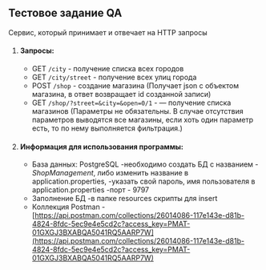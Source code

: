 ## Тестовое задание QA

Сервис, который принимает и отвечает на HTTP запросы

1. #### Запросы:
    * GET `/city` - получение списка всех городов
    * GET `/city/street` - получение всех улиц города
    * POST `/shop` - создание магазина (Получает json c объектом магазина, в ответ возвращает id созданной записи)
    * GET `/shop/?street=&city=&open=0/1` - — получение списка магазинов (Параметры не обязательны. В случае отсутствия параметров выводятся все магазины, если хоть один параметр есть, то по нему выполняется фильтрация.)

2. #### Информация для использования программы:
   * База данных: PostgreSQL
   -необходимо создать БД с названием - _ShopManagement_, либо изменить название в application.properties,
   -указать свой пароль, имя пользователя в application.properties
   -порт - 9797
   * Заполнение БД
   -в папке resources скрипты для insert 
   * Коллекция Postman
   -[https://api.postman.com/collections/26014086-117e143e-d81b-4824-8fdc-5ec9e4e5cd2c?access_key=PMAT-01GXGJ3BXABQA5041RQ5AARP7W](https://api.postman.com/collections/26014086-117e143e-d81b-4824-8fdc-5ec9e4e5cd2c?access_key=PMAT-01GXGJ3BXABQA5041RQ5AARP7W)
   
